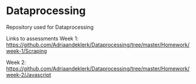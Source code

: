 # Dataprocessing
Repository used for Dataprocessing

Links to assessments
Week 1:
https://github.com/Adriaandeklerk/Dataprocessing/tree/master/Homework/week-1/Scraping

Week 2:
https://github.com/Adriaandeklerk/Dataprocessing/tree/master/Homework/week-2/Javascript

